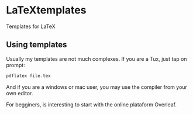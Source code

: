# LaTeXtemplates
Templates for LaTeX

## Using templates
Usually my templates are not much complexes. If you are a Tux, just tap on prompt:
```bash
pdflatex file.tex
```
And if you are a windows or mac user, you may use the compiler from your own editor. 

For begginers, is interesting to start with the online plataform Overleaf. 
